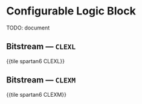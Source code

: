 # Configurable Logic Block

TODO: document


## Bitstream — `CLEXL`

{{tile spartan6 CLEXL}}


## Bitstream — `CLEXM`

{{tile spartan6 CLEXM}}

